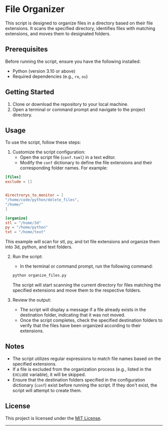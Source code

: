 # File Organizer

This script is designed to organize files in a directory based on their file extensions. It scans the specified directory, identifies files with matching extensions, and moves them to designated folders.

## Prerequisites

Before running the script, ensure you have the following installed:

- Python (version 3.10 or above)
- Required dependencies (e.g., `re`, `os`)

## Getting Started

1. Clone or download the repository to your local machine.
2. Open a terminal or command prompt and navigate to the project directory.

## Usage

To use the script, follow these steps:

1. Customize the script configuration:
   - Open the script file (`conf.toml`) in a text editor.
   - Modify the `conf` dictionary to define the file extensions and their corresponding folder names. For example:
   
```toml
[files]
exclude = []


directrorys_to_monitor = [
"/home/code/python/delete_files",
"/home/"
]

[organize]
stl = "/home/3d"
py = "/home/python"
txt = "/home/text"
```
This example will scan for stl, py, and txt file extensions and organize them into 3d, python, and text folders.
   
2. Run the script:
   - In the terminal or command prompt, run the following command:
   
   ```bash
   python organize_files.py
   ```
   
   The script will start scanning the current directory for files matching the specified extensions and move them to the respective folders.
   
3. Review the output:
   - The script will display a message if a file already exists in the destination folder, indicating that it was not moved.
   - Once the script completes, check the specified destination folders to verify that the files have been organized according to their extensions.

## Notes

- The script utilizes regular expressions to match file names based on the specified extensions.
- If a file is excluded from the organization process (e.g., listed in the `EXCLUDE` variable), it will be skipped.
- Ensure that the destination folders specified in the configuration dictionary (`conf`) exist before running the script. If they don't exist, the script will attempt to create them.

## License

This project is licensed under the [MIT License](LICENSE).

---
